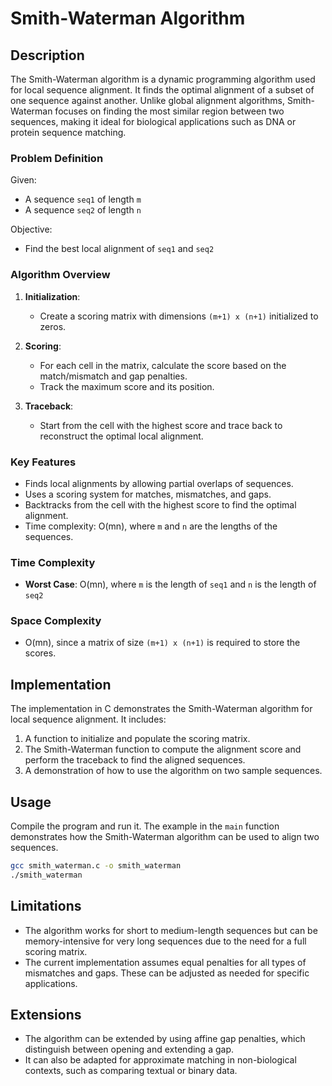 # Smith-Waterman Algorithm

## Description

The Smith-Waterman algorithm is a dynamic programming algorithm used for local sequence alignment. It finds the optimal alignment of a subset of one sequence against another. Unlike global alignment algorithms, Smith-Waterman focuses on finding the most similar region between two sequences, making it ideal for biological applications such as DNA or protein sequence matching.

### Problem Definition

Given:
- A sequence `seq1` of length `m`
- A sequence `seq2` of length `n`

Objective:
- Find the best local alignment of `seq1` and `seq2`

### Algorithm Overview

1. **Initialization**:
   - Create a scoring matrix with dimensions `(m+1) x (n+1)` initialized to zeros.

2. **Scoring**:
   - For each cell in the matrix, calculate the score based on the match/mismatch and gap penalties.
   - Track the maximum score and its position.

3. **Traceback**:
   - Start from the cell with the highest score and trace back to reconstruct the optimal local alignment.

### Key Features

- Finds local alignments by allowing partial overlaps of sequences.
- Uses a scoring system for matches, mismatches, and gaps.
- Backtracks from the cell with the highest score to find the optimal alignment.
- Time complexity: O(mn), where `m` and `n` are the lengths of the sequences.

### Time Complexity

- **Worst Case**: O(mn), where `m` is the length of `seq1` and `n` is the length of `seq2`

### Space Complexity

- O(mn), since a matrix of size `(m+1) x (n+1)` is required to store the scores.

## Implementation

The implementation in C demonstrates the Smith-Waterman algorithm for local sequence alignment. It includes:

1. A function to initialize and populate the scoring matrix.
2. The Smith-Waterman function to compute the alignment score and perform the traceback to find the aligned sequences.
3. A demonstration of how to use the algorithm on two sample sequences.

## Usage

Compile the program and run it. The example in the `main` function demonstrates how the Smith-Waterman algorithm can be used to align two sequences.

```bash
gcc smith_waterman.c -o smith_waterman
./smith_waterman
```

## Limitations

- The algorithm works for short to medium-length sequences but can be memory-intensive for very long sequences due to the need for a full scoring matrix.
- The current implementation assumes equal penalties for all types of mismatches and gaps. These can be adjusted as needed for specific applications.

## Extensions

- The algorithm can be extended by using affine gap penalties, which distinguish between opening and extending a gap.
- It can also be adapted for approximate matching in non-biological contexts, such as comparing textual or binary data.